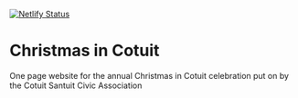 [![Netlify Status](https://api.netlify.com/api/v1/badges/6741ff86-edf0-404e-983d-c07f924a712e/deploy-status)](https://app.netlify.com/sites/christmas-in-cotuit/deploys)

# Christmas in Cotuit

One page website for the annual Christmas in Cotuit celebration put on by the Cotuit Santuit Civic Association
